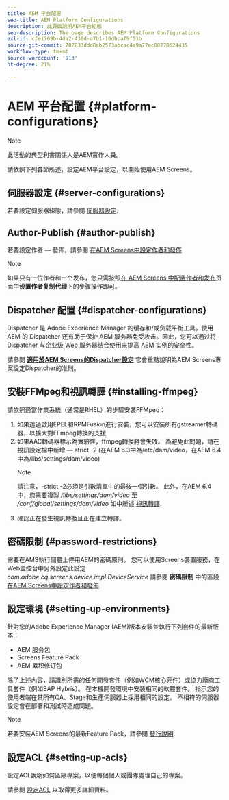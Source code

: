 ```yaml
---
title: AEM 平台配置
seo-title: AEM Platform Configurations
description: 此頁面說明AEM平台組態
seo-description: The page describes AEM Platform Configurations
exl-id: cfe1769b-4da2-430d-a7b1-10dbcaf9f51b
source-git-commit: 707833ddd8ab2573abcac4e9a77ec88778624435
workflow-type: tm+mt
source-wordcount: '513'
ht-degree: 21%

---
```


# AEM 平台配置  {#platform-configurations}

>[!NOTE]
>
>此活動的典型利害關係人是AEM實作人員。

請依照下列各節所述，設定AEM平台設定，以開始使用AEM Screens。

## 伺服器設定 {#server-configurations}

若要設定伺服器組態，請參閱 [伺服器設定](https://helpx.adobe.com/experience-manager/6-5/screens/using/configuring-screens-introduction.html#ServerConfiguration).

## Author-Publish {#author-publish}

若要設定作者 — 發佈，請參閱 [在AEM Screens中設定作者和發佈](https://helpx.adobe.com/cn/experience-manager/6-5/screens/using/author-and-publish.html)

>[!NOTE]
>
>如果只有一位作者和一个发布，您只需按照[在 AEM Screens 中配置作者和发布](https://helpx.adobe.com/cn/experience-manager/6-5/screens/using/author-and-publish.html)页面中&#x200B;**设置作者复制代理**&#x200B;下的步骤操作即可。

## Dispatcher 配置 {#dispatcher-configurations}

Dispatcher 是 Adobe Experience Manager 的缓存和/或负载平衡工具。使用 AEM 的 Dispatcher 还有助于保护 AEM 服务器免受攻击。因此，您可以通过将 Dispatcher 与企业级 Web 服务器结合使用来提高 AEM 实例的安全性。

請參閱 **[適用於AEM Screens的Dispatcher設定](https://helpx.adobe.com/experience-manager/6-5/screens/using/dispatcher-configurations-aem-screens.html)** 它會重點說明為AEM Screens專案設定Dispatcher的准則。

## 安裝FFMpeg和視訊轉譯 {#installing-ffmpeg}

請依照適當作業系統（通常是RHEL）的步驟安裝FFMpeg：

1. 如果透過啟用EPEL和RPMFusion進行安裝，您可以安裝所有gstreamer轉碼器，以擴大對FFmpeg轉換的支援
1. 如果AAC轉碼器標示為實驗性，ffmpeg轉換將會失敗。 為避免此問題，請在視訊設定檔中新增 — strict -2 (在AEM 6.3中為/etc/dam/video，在AEM 6.4中為/libs/settings/dam/video)
   >[!NOTE]
   >
   > 請注意，-strict -2必須是引數清單中的最後一個引數。 此外，在AEM 6.4中，您需要複製 */libs/settings/dam/video* 至 */conf/global/settings/dam/video* 如中所述 [視訊轉譯](https://helpx.adobe.com/experience-manager/6-5/screens/using/generating-renditions.html).
1. 確認正在發生視訊轉換且正在建立轉譯。

## 密碼限制 {#password-restrictions}

需要在AMS執行個體上停用AEM的密碼原則。 您可以使用Screens裝置服務，在Web主控台中另外設定此設定 *com.adobe.cq.screens.device.impl.DeviceService*
請參閱 **密碼限制** 中的區段[在AEM Screens中設定作者和發佈](https://helpx.adobe.com/cn/experience-manager/6-5/screens/using/author-and-publish.html)

## 設定環境 {#setting-up-environments}

針對您的Adobe Experience Manager (AEM)版本安裝並執行下列套件的最新版本：

* AEM 服务包
* Screens Feature Pack
* AEM 累积修订包

除了上述內容，請識別所需的任何開發套件（例如WCM核心元件）或協力廠商工具套件（例如SAP Hybris）。
在本機開發環境中安裝相同的軟體套件。 指示您的使用者端在其所有QA、Stage和生產伺服器上採用相同的設定。 不相符的伺服器設定會在部署和測試時造成問題。

>[!NOTE]
>
>若要安裝AEM Screens的最新Feature Pack，請參閱 [發行說明](https://helpx.adobe.com/experience-manager/6-5/screens/user-guide.html?topic=/experience-manager/6-5/screens/morehelp/release-notes.ug.js).

## 設定ACL {#setting-up-acls}

設定ACL說明如何區隔專案，以便每個個人或團隊處理自己的專案。

請參閱 [設定ACL](https://helpx.adobe.com/experience-manager/6-5/screens/using/setting-up-acls.html) 以取得更多詳細資料。
